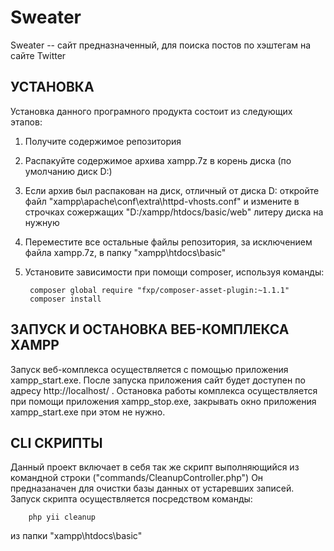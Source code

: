 # Sweater
Sweater -- сайт предназначенный, для поиска постов по хэштегам на сайте Twitter

## УСТАНОВКА
Установка данного програмного продукта состоит из следующих этапов:

1. Получите содержимое репозитория
2. Распакуйте содержимое архива xampp.7z в корень диска (по умолчанию диск D:)
3. Если архив был распакован на диск, отличный от диска D: откройте файл "xampp\apache\conf\extra\httpd-vhosts.conf" и измените в строчках сожержащих "D:/xampp/htdocs/basic/web" литеру диска на нужную
4. Переместите все остальные файлы репозитория, за исключением файла xampp.7z, в папку "xampp\htdocs\basic"
5. Установите зависимости при помощи composer, используя команды:

		composer global require "fxp/composer-asset-plugin:~1.1.1"
		composer install

## ЗАПУСК И ОСТАНОВКА ВЕБ-КОМПЛЕКСА XAMPP
Запуск веб-комплекса осуществляется с помощью приложения xampp_start.exe. После запуска приложения сайт будет доступен по адресу http://localhost/ . Остановка работы комплекса осуществляется при помощи приложения xampp_stop.exe, закрывать окно приложения xampp_start.exe при этом не нужно. 

## CLI СКРИПТЫ
Данный проект включает в себя так же скрипт выполняющийся из командной строки ("commands/CleanupController.php") Он предназаначен для очистки базы данных от устаревших записей. Запуск скрипта осуществляется посредством команды:

		php yii cleanup
	  
из папки "xampp\htdocs\basic"
